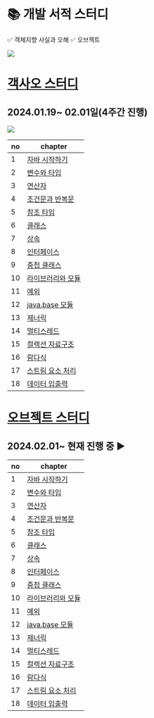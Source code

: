  # 📚 개발 서적 스터디
✅ 객체지향 사실과 오해
✅ 오브젝트

<a href="https://velog.io/@luckyzanie777">
<img src="https://img.shields.io/badge/Velog-20C997?style=flat-square&logo=velog&logoColor=white"/></a>

# [객사오 스터디](https://strong-lace-c81.notion.site/14d230239a6a4e7d8ae7e0ee3ea781a6)
## 2024.01.19~ 02.01일(4주간 진행)
<img src="https://img.shields.io/badge/java-007396?style=flat-square&logo=java&logoColor=white"/>

| no | chapter |  
|---|---|
|1| [자바 시작하기](https://github.com/meridaKim/TIL/blob/main/Java/Chapter01.md)
|2| [변수와 타입](https://github.com/meridaKim/TIL/blob/main/Java/Chapter02.md)
|3| [연산자](https://github.com/meridaKim/TIL/blob/main/Java/Chapter03.md)
|4| [조건문과 반복문](https://github.com/meridaKim/TIL/blob/main/Java/Chapter04.md)
|5| [참조 타입](https://github.com/meridaKim/TIL/blob/main/Java/Chapter05.md)
|6| [클래스](https://github.com/meridaKim/TIL/blob/main/Java/Chapter06.md)
|7| [상속](https://github.com/meridaKim/TIL/blob/main/Java/Chapter07.md)
|8| [인터페이스](https://github.com/meridaKim/TIL/blob/main/Java/Chapter08.md)
|9| [중첩 클래스](https://github.com/meridaKim/TIL/blob/main/Java/Chapter09.md)
|10| [라이브러리와 모듈](https://github.com/meridaKim/TIL/blob/main/Java/Chapter10.md)
|11| [예외](https://github.com/meridaKim/TIL/blob/main/Java/Chapter11.md)
|12| [java.base 모듈](https://github.com/meridaKim/TIL/blob/main/Java/Chapter12.md)
|13| [제너릭](https://github.com/meridaKim/TIL/blob/main/Java/Chapter13.md)
|14| [멀티스레드](https://github.com/meridaKim/TIL/blob/main/Java/Chapter14.md)
|15| [컬렉션 자료구조](https://github.com/meridaKim/TIL/blob/main/Java/Chapter15.md)
|16| [람다식](https://github.com/meridaKim/TIL/blob/main/Java/Chapter16.md)
|17| [스트림 요소 처리](https://github.com/meridaKim/TIL/blob/main/Java/Chapter17.md)
|18| [데이터 입출력](https://github.com/meridaKim/TIL/blob/main/Java/Chapter18.md)

# [오브젝트 스터디](https://strong-lace-c81.notion.site/c2e1841b12ec4661adb3e3e60403bc95?pvs=4)
## 2024.02.01~ 현재 진행 중 ▶️

| no | chapter |  
|---|---|
|1| [자바 시작하기](https://github.com/meridaKim/TIL/blob/main/Java/Chapter01.md)
|2| [변수와 타입](https://github.com/meridaKim/TIL/blob/main/Java/Chapter02.md)
|3| [연산자](https://github.com/meridaKim/TIL/blob/main/Java/Chapter03.md)
|4| [조건문과 반복문](https://github.com/meridaKim/TIL/blob/main/Java/Chapter04.md)
|5| [참조 타입](https://github.com/meridaKim/TIL/blob/main/Java/Chapter05.md)
|6| [클래스](https://github.com/meridaKim/TIL/blob/main/Java/Chapter06.md)
|7| [상속](https://github.com/meridaKim/TIL/blob/main/Java/Chapter07.md)
|8| [인터페이스](https://github.com/meridaKim/TIL/blob/main/Java/Chapter08.md)
|9| [중첩 클래스](https://github.com/meridaKim/TIL/blob/main/Java/Chapter09.md)
|10| [라이브러리와 모듈](https://github.com/meridaKim/TIL/blob/main/Java/Chapter10.md)
|11| [예외](https://github.com/meridaKim/TIL/blob/main/Java/Chapter11.md)
|12| [java.base 모듈](https://github.com/meridaKim/TIL/blob/main/Java/Chapter12.md)
|13| [제너릭](https://github.com/meridaKim/TIL/blob/main/Java/Chapter13.md)
|14| [멀티스레드](https://github.com/meridaKim/TIL/blob/main/Java/Chapter14.md)
|15| [컬렉션 자료구조](https://github.com/meridaKim/TIL/blob/main/Java/Chapter15.md)
|16| [람다식](https://github.com/meridaKim/TIL/blob/main/Java/Chapter16.md)
|17| [스트림 요소 처리](https://github.com/meridaKim/TIL/blob/main/Java/Chapter17.md)
|18| [데이터 입출력](https://github.com/meridaKim/TIL/blob/main/Java/Chapter18.md)

